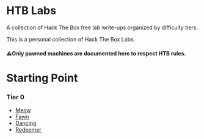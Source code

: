 # HTB Labs

A collection of Hack The Box free lab write-ups organized by difficulty tiers.

This is a personal collection of Hack The Box Labs.

####  ⚠️Only pawned machines are documented here to respect HTB rules.

#  Starting Point
### Tier 0
- [Meow](Tier-0/Meow.md)
- [Fawn](Tier-0/Fawn.md)
- [Dancing](Tier-0/Dancing.md)
- [Redeemer](Tier-0/Redeemer.md)
